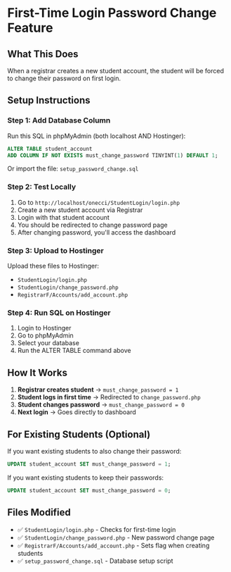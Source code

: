 # First-Time Login Password Change Feature

## What This Does
When a registrar creates a new student account, the student will be forced to change their password on first login.

## Setup Instructions

### Step 1: Add Database Column
Run this SQL in phpMyAdmin (both localhost AND Hostinger):

```sql
ALTER TABLE student_account 
ADD COLUMN IF NOT EXISTS must_change_password TINYINT(1) DEFAULT 1;
```

Or import the file: `setup_password_change.sql`

### Step 2: Test Locally
1. Go to `http://localhost/onecci/StudentLogin/login.php`
2. Create a new student account via Registrar
3. Login with that student account
4. You should be redirected to change password page
5. After changing password, you'll access the dashboard

### Step 3: Upload to Hostinger
Upload these files to Hostinger:
- `StudentLogin/login.php`
- `StudentLogin/change_password.php`
- `RegistrarF/Accounts/add_account.php`

### Step 4: Run SQL on Hostinger
1. Login to Hostinger
2. Go to phpMyAdmin
3. Select your database
4. Run the ALTER TABLE command above

## How It Works

1. **Registrar creates student** → `must_change_password = 1`
2. **Student logs in first time** → Redirected to `change_password.php`
3. **Student changes password** → `must_change_password = 0`
4. **Next login** → Goes directly to dashboard

## For Existing Students (Optional)

If you want existing students to also change their password:
```sql
UPDATE student_account SET must_change_password = 1;
```

If you want existing students to keep their passwords:
```sql
UPDATE student_account SET must_change_password = 0;
```

## Files Modified
- ✅ `StudentLogin/login.php` - Checks for first-time login
- ✅ `StudentLogin/change_password.php` - New password change page
- ✅ `RegistrarF/Accounts/add_account.php` - Sets flag when creating students
- ✅ `setup_password_change.sql` - Database setup script

